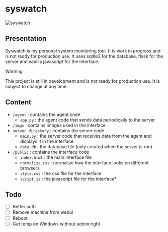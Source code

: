 # syswatch
![syswatch](https://github.com/Syycorax/syswatch/assets/54723548/60687ef3-864a-44eb-b970-78f08fa53e94)
## Presentation
Syswatch is my personal system monitoring tool. It is work in progress and is not ready for production use. 
It uses sqlite3 for the database, flask for the server and vanilla javascript for the interface.
>[!WARNING]
> This project is still in development and is not ready for production use. It is subject to change at any time.

## Content
- `/agent` : contains the agent code
    - `app.py` : the agent code that sends data periodically to the server
- `/imgs` : contains images used in the interface
- `server directory` : contains the server code
    - `main.py` : the server code that receives data from the agent and displays it in the interface
    - `data.db` : the database file (only created when the server is run)
- `/public` : contains the interface code
    - `index.html` : the main interface file
    - `normalize.css` : normalize how the interface looks on different browsers
    - `style.css` : the css file for the interface
    - `script.js` : the javascript file for the interface*

 ## Todo
 - [ ] Better auth
 - [ ] Remove machine from webui
 - [ ] Reboot
 - [ ] Get temp on Windows without admin right
